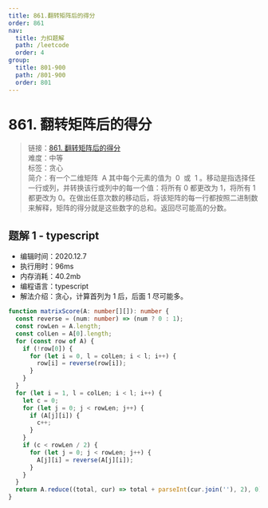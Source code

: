 ```yaml
---
title: 861.翻转矩阵后的得分
order: 861
nav:
  title: 力扣题解
  path: /leetcode
  order: 4
group:
  title: 801-900
  path: /801-900
  order: 801
---
```


# 861. 翻转矩阵后的得分

> 链接：[861. 翻转矩阵后的得分](https://leetcode-cn.com/problems/score-after-flipping-matrix/)  
> 难度：中等  
> 标签：贪心  
> 简介：有一个二维矩阵  A 其中每个元素的值为  0  或  1 。移动是指选择任一行或列，并转换该行或列中的每一个值：将所有 0 都更改为 1，将所有 1 都更改为 0。在做出任意次数的移动后，将该矩阵的每一行都按照二进制数来解释，矩阵的得分就是这些数字的总和。返回尽可能高的分数。

## 题解 1 - typescript

- 编辑时间：2020.12.7
- 执行用时：96ms
- 内存消耗：40.2mb
- 编程语言：typescript
- 解法介绍：贪心，计算首列为 1 后，后面 1 尽可能多。

```typescript
function matrixScore(A: number[][]): number {
  const reverse = (num: number) => (num ? 0 : 1);
  const rowLen = A.length;
  const colLen = A[0].length;
  for (const row of A) {
    if (!row[0]) {
      for (let i = 0, l = colLen; i < l; i++) {
        row[i] = reverse(row[i]);
      }
    }
  }
  for (let i = 1, l = colLen; i < l; i++) {
    let c = 0;
    for (let j = 0; j < rowLen; j++) {
      if (A[j][i]) {
        c++;
      }
    }
    if (c < rowLen / 2) {
      for (let j = 0; j < rowLen; j++) {
        A[j][i] = reverse(A[j][i]);
      }
    }
  }
  return A.reduce((total, cur) => total + parseInt(cur.join(''), 2), 0);
}
```
